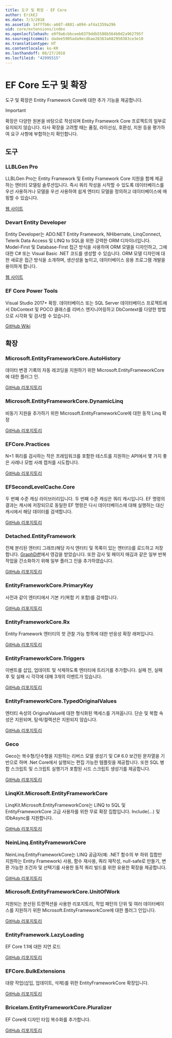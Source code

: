 ```yaml
---
title: 도구 및 확장 - EF Core
author: ErikEJ
ms.date: 7/3/2018
ms.assetid: 14fffb6c-a687-4881-a094-af4a1359a296
uid: core/extensions/index
ms.openlocfilehash: e9f9a6cbbceeb0379ddb5588b564b0d2a962795f
ms.sourcegitcommit: dadee5905ada9ecdbae28363a682950383ce3e10
ms.translationtype: HT
ms.contentlocale: ko-KR
ms.lasthandoff: 08/27/2018
ms.locfileid: "42995515"
---
```

# <a name="ef-core-tools--extensions"></a>EF Core 도구 및 확장

도구 및 확장은 Entity Framework Core에 대한 추가 기능을 제공합니다. 

> [!IMPORTANT]  
> 확장은 다양한 원본을 바탕으로 작성되며 Entity Framework Core 프로젝트의 일부로 유지되지 않습니다. 타사 확장을 고려할 때는 품질, 라이선싱, 호환성, 지원 등을 평가하여 요구 사항에 부합하는지 확인합니다.

## <a name="tools"></a>도구

### <a name="llblgen-pro"></a>LLBLGen Pro

LLBLGen Pro는 Entity Framework 및 Entity Framework Core 지원을 함께 제공하는 엔터티 모델링 솔루션입니다. 즉시 쿼리 작성을 시작할 수 있도록 데이터베이스를 우선 사용하거나 모델을 우선 사용하여 쉽게 엔터티 모델을 정의하고 데이터베이스에 매핑할 수 있습니다.

[웹 사이트](https://www.llblgen.com/)

### <a name="devart-entity-developer"></a>Devart Entity Developer

Entity Developer는 ADO.NET Entity Framework, NHibernate, LinqConnect, Telerik Data Access 및 LINQ to SQL을 위한 강력한 ORM 디자이너입니다. Model-First 및 Database-First 접근 방식을 사용하여 ORM 모델을 디자인하고, 그에 대한 C# 또는 Visual Basic .NET 코드를 생성할 수 있습니다. ORM 모델 디자인에 대한 새로운 접근 방식을 소개하며, 생산성을 높이고, 데이터베이스 응용 프로그램 개발을 용이하게 합니다.

[웹 사이트](https://www.devart.com/entitydeveloper/)

### <a name="ef-core-power-tools"></a>EF Core Power Tools

Visual Studio 2017+ 확장. 데이터베이스 또는 SQL Server 데이터베이스 프로젝트에서 DbContext 및 POCO 클래스를 리버스 엔지니어링하고 DbContext를 다양한 방법으로 시각화 및 검사할 수 있습니다.

[GitHub Wiki](https://github.com/ErikEJ/SqlCeToolbox/wiki/EF-Core-Power-Tools)

## <a name="extensions"></a>확장

### <a name="microsoftentityframeworkcoreautohistory"></a>Microsoft.EntityFrameworkCore.AutoHistory

데이터 변경 기록의 자동 레코딩을 지원하기 위한 Microsoft.EntityFrameworkCore에 대한 플러그 인.

[GitHub 리포지토리](https://github.com/Arch/AutoHistory/)

### <a name="microsoftentityframeworkcoredynamiclinq"></a>Microsoft.EntityFrameworkCore.DynamicLinq

비동기 지원을 추가하기 위한 Microsoft.EntityFrameworkCore에 대한 동적 Linq 확장

 [GitHub 리포지토리](https://github.com/StefH/System.Linq.Dynamic.Core/)

### <a name="efcorepractices"></a>EFCore.Practices

N+1 쿼리를 검사하는 작은 프레임워크를 포함한 테스트를 지원하는 API에서 몇 가지 좋은 사례나 모범 사례 캡처를 시도합니다.

[GitHub 리포지토리](https://github.com/riezebosch/efcore-practices/tree/master/src/EFCore.Practices/)

### <a name="efsecondlevelcachecore"></a>EFSecondLevelCache.Core

두 번째 수준 캐싱 라이브러리입니다. 두 번째 수준 캐싱은 쿼리 캐시입니다. EF 명령의 결과는 캐시에 저장되므로 동일한 EF 명령은 다시 데이터베이스에 대해 실행하는 대신 캐시에서 해당 데이터를 검색합니다.

[GitHub 리포지토리](https://github.com/VahidN/EFSecondLevelCache.Core/)

### <a name="detachedentityframework"></a>Detached.EntityFramework

전체 분리된 엔터티 그래프(해당 자식 엔터티 및 목록이 있는 엔터티)를 로드하고 저장합니다. [GraphDiff](https://github.com/refactorthis/GraphDiff/)에서 영감을 받았습니다. 또한 감사 및 페이지 매김과 같은 일부 반복 작업을 간소화하기 위해 일부 플러그 인을 추가하였습니다.

[GitHub 리포지토리](https://github.com/leonardoporro/Detached/)

### <a name="entityframeworkcoreprimarykey"></a>EntityFrameworkCore.PrimaryKey

사전과 같이 엔터티에서 기본 키(복합 키 포함)를 검색합니다.

[GitHub 리포지토리](https://github.com/NickStrupat/EntityFramework.PrimaryKey/)

### <a name="entityframeworkcorerx"></a>EntityFrameworkCore.Rx

Entity Framework 엔터티의 핫 관찰 가능 항목에 대한 반응성 확장 래퍼입니다.

[GitHub 리포지토리](https://github.com/NickStrupat/EntityFramework.Rx/)

### <a name="entityframeworkcoretriggers"></a>EntityFrameworkCore.Triggers

이벤트를 삽입, 업데이트 및 삭제하도록 엔터티에 트리거를 추가합니다. 실패 전, 실패 후 및 실패 시 각각에 대해 3개의 이벤트가 있습니다.

[GitHub 리포지토리](https://github.com/NickStrupat/EntityFramework.Triggers/)

### <a name="entityframeworkcoretypedoriginalvalues"></a>EntityFrameworkCore.TypedOriginalValues

엔터티 속성의 OriginalValue에 대한 형식화된 액세스를 가져옵니다. 단순 및 복합 속성은 지원되며, 탐색/컬렉션은 지원되지 않습니다.

[GitHub 리포지토리](https://github.com/NickStrupat/EntityFramework.TypedOriginalValues/)

### <a name="geco"></a>Geco

Geco는 복수형/단수형을 지원하는 리버스 모델 생성기 및 C# 6.0 보간된 문자열을 기반으로 하며 .Net Core에서 실행되는 편집 가능한 템플릿을 제공합니다. 또한 SQL 병합 스크립트 및 스크립트 실행기가 포함된 시드 스크립트 생성기를 제공합니다.

[GitHub 리포지토리](https://github.com/iQuarc/Geco)

### <a name="linqkitmicrosoftentityframeworkcore"></a>LinqKit.Microsoft.EntityFrameworkCore

LinqKit.Microsoft.EntityFrameworkCore는 LINQ to SQL 및 EntityFrameworkCore 고급 사용자를 위한 무료 확장 집합입니다. Include(...) 및 IDbAsync를 지원합니다.

[GitHub 리포지토리](https://github.com/scottksmith95/LINQKit/)

### <a name="neinlinqentityframeworkcore"></a>NeinLinq.EntityFrameworkCore

NeinLinq.EntityFrameworkCore는 LINQ 공급자(예: .NET 함수의 부 하위 집합만 지원하는 Entity Framework) 사용, 함수 재사용, 쿼리 재작성, null-safe로 만들기, 변환 가능한 조건자 및 선택기를 사용한 동적 쿼리 빌드를 위한 유용한 확장을 제공합니다.

[GitHub 리포지토리](https://github.com/axelheer/nein-linq/)

### <a name="microsoftentityframeworkcoreunitofwork"></a>Microsoft.EntityFrameworkCore.UnitOfWork

지원되는 분산된 트랜잭션을 사용한 리포지토리, 작업 패턴의 단위 및 여러 데이터베이스를 지원하기 위한 Microsoft.EntityFrameworkCore에 대한 플러그 인입니다.

[GitHub 리포지토리](https://github.com/Arch/UnitOfWork/)

### <a name="entityframeworklazyloading"></a>EntityFramework.LazyLoading

EF Core 1.1에 대한 지연 로드

[GitHub 리포지토리](https://github.com/darxis/EntityFramework.LazyLoading)

### <a name="efcorebulkextensions"></a>EFCore.BulkExtensions

대량 작업(삽입, 업데이트, 삭제)를 위한 EntityFrameworkCore 확장입니다.

[GitHub 리포지토리](https://github.com/borisdj/EFCore.BulkExtensions)

### <a name="bricelamentityframeworkcorepluralizer"></a>Bricelam.EntityFrameworkCore.Pluralizer

EF Core에 디자인 타임 복수화를 추가합니다.

[GitHub 리포지토리](https://github.com/bricelam/EFCore.Pluralizer)
